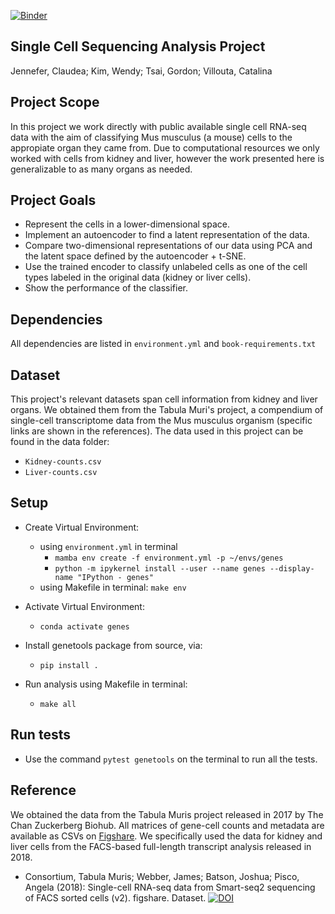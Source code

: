 
[![Binder](https://mybinder.org/badge_logo.svg)](https://mybinder.org/v2/gh/UCB-stat-159-s22/hw07-Group14/HEAD?labpath=main.ipynb)

## Single Cell Sequencing Analysis Project

Jennefer, Claudea; Kim, Wendy; Tsai, Gordon; Villouta, Catalina

## Project Scope

In this project we work directly with public available single cell RNA-seq data with the aim of classifying Mus musculus (a mouse) cells to the appropiate organ they came from. Due to computational resources we only worked with cells from kidney and liver, however the work presented here is generalizable to as many organs as needed.

## Project Goals

- Represent the cells in a lower-dimensional space.
- Implement an autoencoder to find a latent representation of the data.
- Compare two-dimensional representations of our data using PCA and the latent space defined by the autoencoder + t-SNE.
- Use the trained encoder to classify unlabeled cells as one of the cell types labeled in the original data (kidney or liver cells).
- Show the performance of the classifier.

## Dependencies
All dependencies are listed in `environment.yml` and `book-requirements.txt`

## Dataset
This project's relevant datasets span cell information from kidney and liver organs. We obtained them from the Tabula Muri's project, a compendium of single-cell transcriptome data from the  Mus musculus organism (specific links are shown in the references). The data used in this project can be found in the data folder:
- `Kidney-counts.csv`
- `Liver-counts.csv`

## Setup
- Create Virtual Environment:
	- using `environment.yml` in terminal
		- `mamba env create -f environment.yml -p ~/envs/genes`
		- `python -m ipykernel install --user --name genes --display-name "IPython - genes"`
	- using Makefile in terminal: `make env`
	
- Activate Virtual Environment:
	- `conda activate genes`

- Install genetools package from source, via:
	- `pip install .`
	
- Run analysis using Makefile in terminal: 
	- `make all`

## Run tests
- Use the command `pytest genetools` on the terminal to run all the tests.

## Reference
We obtained the data from the Tabula Muris project released in 2017 by The Chan Zuckerberg Biohub. All matrices of gene-cell counts and metadata are available as CSVs on [Figshare](https://figshare.com/articles/dataset/Single-cell_RNA-seq_data_from_Smart-seq2_sequencing_of_FACS_sorted_cells_v2_/5829687?file=10700143). We specifically used the data for kidney and liver cells from the FACS-based full-length transcript analysis released in 2018. 

- Consortium, Tabula Muris; Webber, James; Batson, Joshua; Pisco, Angela (2018): Single-cell RNA-seq data from Smart-seq2 sequencing of FACS sorted cells (v2). figshare. Dataset. 
[![DOI](https://figshare.com/badge/DOI/10.6084/m9.figshare.5829687.v8.svg)](https://doi.org/10.6084/m9.figshare.5829687.v8)
